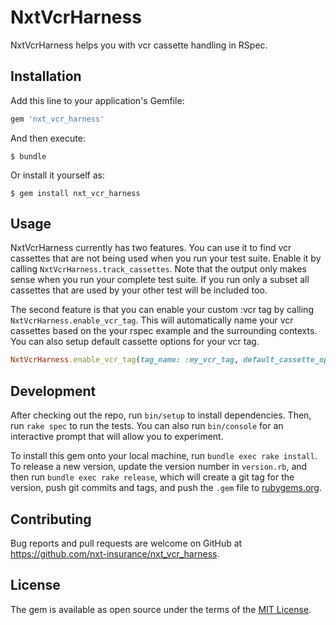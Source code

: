 # NxtVcrHarness

NxtVcrHarness helps you with vcr cassette handling in RSpec.  

## Installation

Add this line to your application's Gemfile:

```ruby
gem 'nxt_vcr_harness'
```

And then execute:

    $ bundle

Or install it yourself as:

    $ gem install nxt_vcr_harness

## Usage

NxtVcrHarness currently has two features. You can use it to find vcr cassettes that are not being used when you 
run your test suite. Enable it by calling `NxtVcrHarness.track_cassettes`. Note that the output only makes sense when
you run your complete test suite. If you run only a subset all cassettes that are used by your other test will be included too.

The second feature is that you can enable your custom :vcr tag by calling `NxtVcrHarness.enable_vcr_tag`. This will 
automatically name your vcr cassettes based on the your rspec example and the surrounding contexts. You can also 
setup default cassette options for your vcr tag. 

```ruby
NxtVcrHarness.enable_vcr_tag(tag_name: :my_vcr_tag, default_cassette_options: { ... })
```

## Development

After checking out the repo, run `bin/setup` to install dependencies. Then, run `rake spec` to run the tests. You can also run `bin/console` for an interactive prompt that will allow you to experiment.

To install this gem onto your local machine, run `bundle exec rake install`. To release a new version, update the version number in `version.rb`, and then run `bundle exec rake release`, which will create a git tag for the version, push git commits and tags, and push the `.gem` file to [rubygems.org](https://rubygems.org).

## Contributing

Bug reports and pull requests are welcome on GitHub at https://github.com/nxt-insurance/nxt_vcr_harness.

## License

The gem is available as open source under the terms of the [MIT License](https://opensource.org/licenses/MIT).
